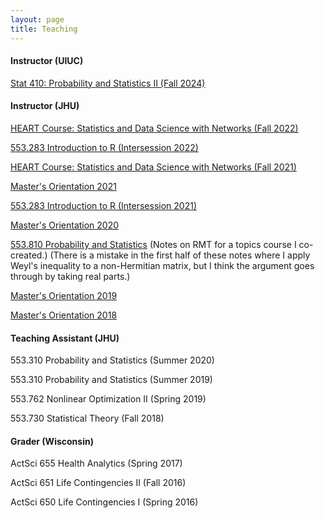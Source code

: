 ```yaml
---
layout: page
title: Teaching
---
```

<h4>Instructor (UIUC)</h4>

[Stat 410: Probability and Statistics II (Fall 2024)](stat_410.html)

<h4>Instructor (JHU)</h4>

[HEART Course: Statistics and Data Science with Networks (Fall 2022)](HEART_2022.html)

[553.283 Introduction to R (Intersession 2022)](r_2022.html)

[HEART Course: Statistics and Data Science with Networks (Fall 2021)](HEART_2021.html)

[Master's Orientation 2021](masters2021.html)

[553.283 Introduction to R (Intersession 2021)](r_2021.html)

[Master's Orientation 2020](masters2020.html)

[553.810 Probability and Statistics](../assets/RMT_notes.pdf) (Notes on RMT for a topics course I co-created.) (There is a mistake in the first half of these notes where I apply Weyl's inequality to a non-Hermitian matrix, but I think the argument goes through by taking real parts.)

[Master's Orientation 2019](fm2019.html)

[Master's Orientation 2018](fm2018.html)


<h4>Teaching Assistant (JHU)</h4>

553.310 Probability and Statistics (Summer 2020)

553.310 Probability and Statistics (Summer 2019)

553.762 Nonlinear Optimization II (Spring 2019)

553.730 Statistical Theory (Fall 2018)


<h4>Grader (Wisconsin)</h4>

ActSci 655 Health Analytics (Spring 2017)

ActSci 651 Life Contingencies II (Fall 2016)

ActSci 650 Life Contingencies I (Spring 2016)
